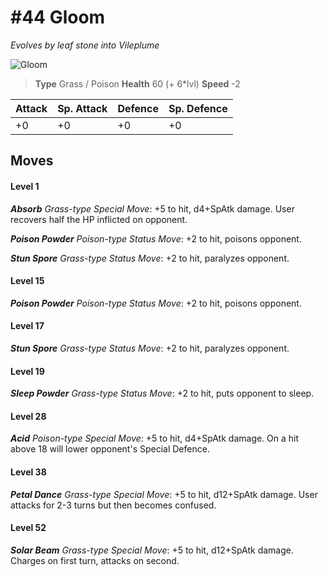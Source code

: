 # #44 Gloom
*Evolves by leaf stone into Vileplume*

![Gloom](https://img.pokemondb.net/sprites/home/normal/1x/gloom.png)

> **Type** Grass / Poison
> **Health** 60 (+ 6\*lvl)
> **Speed** -2

| Attack | Sp. Attack | Defence | Sp. Defence |
| ------ | ---------- | ------- | ----------- |
| +0 | +0 | +0 | +0 |

## Moves
#### Level 1

***Absorb** Grass-type Special Move*: +5 to hit, d4+SpAtk damage. User recovers half the HP inflicted on opponent.

***Poison Powder** Poison-type Status Move*: +2 to hit, poisons opponent.

***Stun Spore** Grass-type Status Move*: +2 to hit, paralyzes opponent.
#### Level 15

***Poison Powder** Poison-type Status Move*: +2 to hit, poisons opponent.
#### Level 17

***Stun Spore** Grass-type Status Move*: +2 to hit, paralyzes opponent.
#### Level 19

***Sleep Powder** Grass-type Status Move*: +2 to hit, puts opponent to sleep.
#### Level 28

***Acid** Poison-type Special Move*: +5 to hit, d4+SpAtk damage. On a hit above 18 will lower opponent's Special Defence.
#### Level 38

***Petal Dance** Grass-type Special Move*: +5 to hit, d12+SpAtk damage. User attacks for 2-3 turns but then becomes confused.
#### Level 52

***Solar Beam** Grass-type Special Move*: +5 to hit, d12+SpAtk damage. Charges on first turn, attacks on second.

